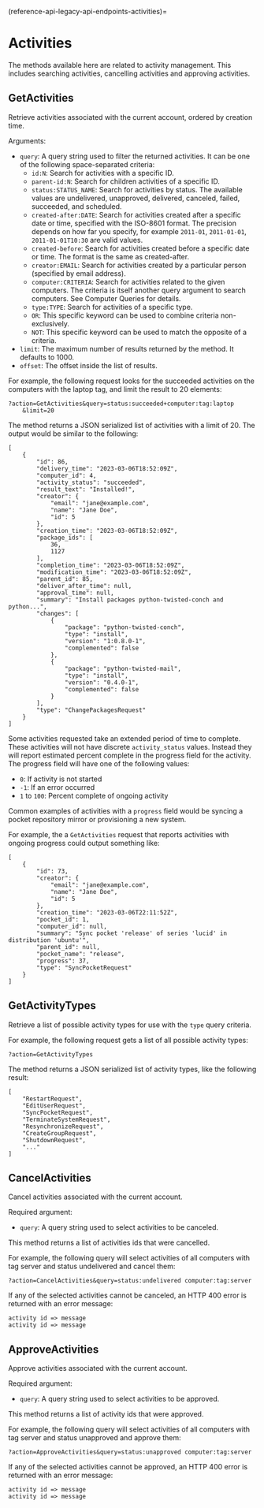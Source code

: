 (reference-api-legacy-api-endpoints-activities)=
# Activities


The methods available here are related to activity management. This includes searching activities, cancelling activities and approving activities.

## GetActivities

Retrieve activities associated with the current account, ordered by creation time.

Arguments:

- `query`: A query string used to filter the returned activities. It can be one of the following space-separated criteria:
    - `id:N`: Search for activities with a specific ID.
    - `parent-id:N`: Search for children activities of a specific ID.
    - `status:STATUS_NAME`: Search for activities by status. The available values are undelivered, unapproved, delivered, canceled, failed, succeeded, and scheduled.
    - `created-after:DATE`: Search for activities created after a specific date or time, specified with the ISO-8601 format. The precision depends on how far you specify, for example `2011-01`, `2011-01-01`, `2011-01-01T10:30` are valid values.
    - `created-before`: Search for activities created before a specific date or time. The format is the same as created-after.
    - `creator:EMAIL`: Search for activities created by a particular person (specified by email address).
    - `computer:CRITERIA`: Search for activities related to the given computers. The criteria is itself another query argument to search computers. See Computer Queries for details.
    - `type:TYPE`: Search for activities of a specific type.
    - `OR`: This specific keyword can be used to combine criteria non-exclusively.
    - `NOT`: This specific keyword can be used to match the opposite of a criteria.
- `limit`: The maximum number of results returned by the method. It defaults to 1000.
- `offset`: The offset inside the list of results.

For example, the following request looks for the succeeded activities on the computers with the laptop tag, and limit the result to 20 elements:

```text
?action=GetActivities&query=status:succeeded+computer:tag:laptop
    &limit=20
```

The method returns a JSON serialized list of activities with a limit of 20. The output would be similar to the following:

```text
[
    {
        "id": 86,
        "delivery_time": "2023-03-06T18:52:09Z",
        "computer_id": 4,
        "activity_status": "succeeded",
        "result_text": "Installed!",
        "creator": {
            "email": "jane@example.com",
            "name": "Jane Doe",
            "id": 5
        },
        "creation_time": "2023-03-06T18:52:09Z",
        "package_ids": [
            36,
            1127
        ],
        "completion_time": "2023-03-06T18:52:09Z",
        "modification_time": "2023-03-06T18:52:09Z",
        "parent_id": 85,
        "deliver_after_time": null,
        "approval_time": null,
        "summary": "Install packages python-twisted-conch and python...",
        "changes": [
            {
                "package": "python-twisted-conch",
                "type": "install",
                "version": "1:0.8.0-1",
                "complemented": false
            },
            {
                "package": "python-twisted-mail",
                "type": "install",
                "version": "0.4.0-1",
                "complemented": false
            }
        ],
        "type": "ChangePackagesRequest"
    }
]
```

Some activities requested take an extended period of time to complete. These activities will not have discrete `activity_status` values. Instead they will report estimated percent complete in the progress field for the activity. The progress field will have one of the following values:

- `0`: If activity is not started
- `-1`: If an error occurred
- `1` to `100`: Percent complete of ongoing activity

Common examples of activities with a `progress` field would be syncing a pocket repository mirror or provisioning a new system.

For example, the a `GetActivities` request that reports activities with ongoing progress could output something like:

```text
[
    {
        "id": 73,
        "creator": {
            "email": "jane@example.com",
            "name": "Jane Doe",
            "id": 5
        },
        "creation_time": "2023-03-06T22:11:52Z",
        "pocket_id": 1,
        "computer_id": null,
        "summary": "Sync pocket 'release' of series 'lucid' in distribution 'ubuntu'",
        "parent_id": null,
        "pocket_name": "release",
        "progress": 37,
        "type": "SyncPocketRequest"
    }
]
```

## GetActivityTypes

Retrieve a list of possible activity types for use with the `type` query criteria.

For example, the following request gets a list of all possible activity types:

```text
?action=GetActivityTypes
```

The method returns a JSON serialized list of activity types, like the following result:

```text
[
    "RestartRequest",
    "EditUserRequest",
    "SyncPocketRequest",
    "TerminateSystemRequest",
    "ResynchronizeRequest",
    "CreateGroupRequest",
    "ShutdownRequest",
    "..."
]
```

## CancelActivities

Cancel activities associated with the current account.

Required argument:

- `query`: A query string used to select activities to be canceled.

This method returns a list of activities ids that were cancelled.

For example, the following query will select activities of all computers with tag server and status undelivered and cancel them:

```text
?action=CancelActivities&query=status:undelivered computer:tag:server
```

If any of the selected activities cannot be canceled, an HTTP 400 error is returned with an error message:

```text
activity id => message 
activity id => message 
```

## ApproveActivities

Approve activities associated with the current account.

Required argument:

- `query`: A query string used to select activities to be approved.

This method returns a list of activity ids that were approved.

For example, the following query will select activities of all computers with tag server and status unapproved and approve them:

```text
?action=ApproveActivities&query=status:unapproved computer:tag:server
```

If any of the selected activities cannot be approved, an HTTP 400 error is returned with an error message:

```text
activity id => message 
activity id => message 
```

